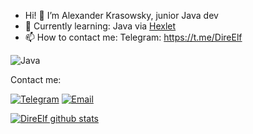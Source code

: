 - Hi! 👋 I’m Alexander Krasowsky, junior Java dev
- 🌱 Currently learning: Java via [Hexlet](https://hexlet.io)
- 📫 How to contact me: Telegram: https://t.me/DireElf

![Java](https://img.shields.io/badge/-Java-191c26)

Contact me:

[![Telegram](https://img.shields.io/badge/-Telegram-003f5c?style=for-the-badge&logo=T)](https://t.me/DireElf)
[![Email](https://img.shields.io/badge/-Email-628fdb?style=for-the-badge&logo=)](3672@mail.ru)


[![DireElf github stats](https://github-readme-stats.vercel.app/api?username=direelf&show_icons=true&theme=tokyonight)](https://github.com/DireElf?tab=repositories)

<!---
DireElf/DireElf is a ✨ special ✨ repository because its `README.md` (this file) appears on your GitHub profile.
You can click the Preview link to take a look at your changes.
--->
